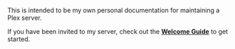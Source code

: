 This is intended to be my own personal documentation for maintaining a Plex server.

If you have been invited to my server, check out the **[Welcome Guide](welcome-guide)** to get started.
